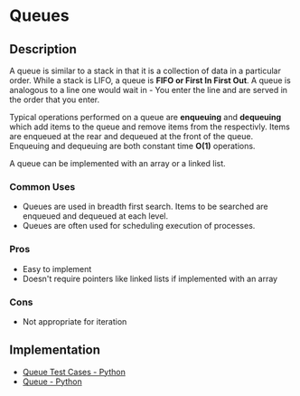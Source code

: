 # Queues
## Description
A queue is similar to a stack in that it is a collection of data in a particular order. While a stack is LIFO, a queue is **FIFO or First In First Out**. A queue is analogous to a line one would wait in - You enter the line and are served in the order that you enter.

Typical operations performed on a queue are **enqueuing** and **dequeuing** which add items to the queue and remove items from the respectivly. Items are enqueued at the rear and dequeued at the front of the queue. Enqueuing and dequeuing are both constant time **O(1)** operations.

A queue can be implemented with an array or a linked list.      

### Common Uses
- Queues are used in breadth first search. Items to be searched are enqueued and dequeued at each level.
- Queues are often used for scheduling execution of processes.

### Pros
- Easy to implement
- Doesn't require pointers like linked lists if implemented with an array

### Cons
- Not appropriate for iteration

## Implementation
- [Queue Test Cases - Python](./queues_test.py)
- [Queue - Python](./queues.py)
